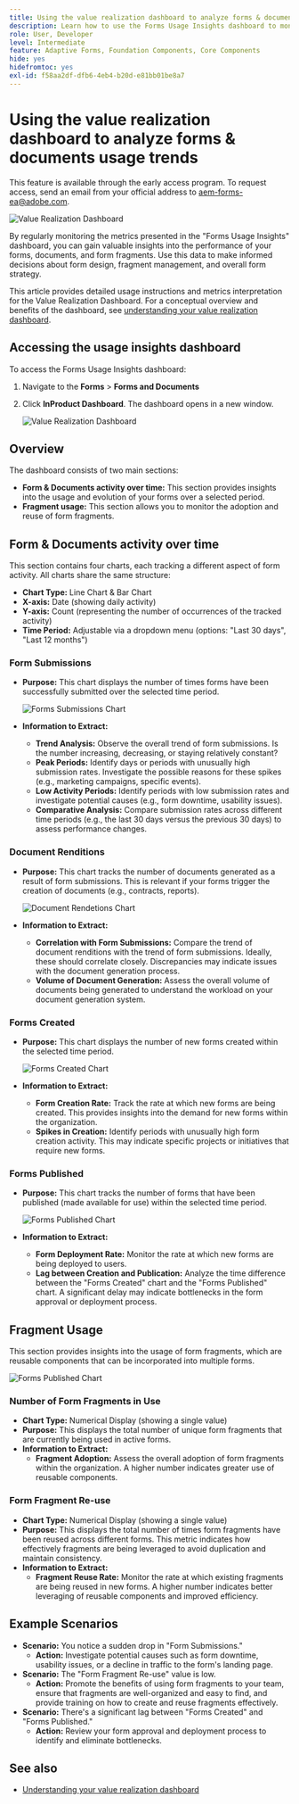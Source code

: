 ```yaml
---
title: Using the value realization dashboard to analyze forms & documents usage trends
description: Learn how to use the Forms Usage Insights dashboard to monitor and understand the performance of your forms and form fragments.
role: User, Developer
level: Intermediate
feature: Adaptive Forms, Foundation Components, Core Components
hide: yes
hidefromtoc: yes
exl-id: f58aa2df-dfb6-4eb4-b20d-e81bb01be8a7
---
```

# Using the value realization dashboard to analyze forms & documents usage trends

<span class="preview"> This feature is available through the early access program. To request access, send an email from your official address to aem-forms-ea@adobe.com. <span>

![Value Realization Dashboard](/help/edge/docs/forms/universal-editor/assets/forms-insights-banner.svg)

By regularly monitoring the metrics presented in the "Forms Usage Insights" dashboard, you can gain valuable insights into the performance of your forms, documents, and form fragments. Use this data to make informed decisions about form design, fragment management, and overall form strategy.

This article provides detailed usage instructions and metrics interpretation for the Value Realization Dashboard. For a conceptual overview and benefits of the dashboard, see [understanding your value realization dashboard](/help/forms/aem-forms-value-realization-dashboard.md).


## Accessing the usage insights dashboard

To access the Forms Usage Insights dashboard:

1. Navigate to the **Forms** > **Forms and Documents** 
1. Click **InProduct Dashboard**. The dashboard opens in a new window. 

    ![Value Realization Dashboard](/help/forms/assets/forms-usage-insights.png)

## Overview

The dashboard consists of two main sections:

- **Form & Documents activity over time:** This section provides insights into the usage and evolution of your forms over a selected period.
- **Fragment usage:** This section allows you to monitor the adoption and reuse of form fragments.

## Form & Documents activity over time

This section contains four charts, each tracking a different aspect of form activity. All charts share the same structure:

- **Chart Type:** Line Chart & Bar Chart
- **X-axis:** Date (showing daily activity)
- **Y-axis:** Count (representing the number of occurrences of the tracked activity)
- **Time Period:** Adjustable via a dropdown menu (options: "Last 30 days", "Last 12 months")




### Form Submissions

- **Purpose:** This chart displays the number of times forms have been successfully submitted over the selected time period.

    ![Forms Submissions Chart](/help/forms/assets/forms-submissions-vr-dashboard-form-insights.png)
- **Information to Extract:**
    - **Trend Analysis:** Observe the overall trend of form submissions. Is the number increasing, decreasing, or staying relatively constant?
    - **Peak Periods:** Identify days or periods with unusually high submission rates. Investigate the possible reasons for these spikes (e.g., marketing campaigns, specific events).
    - **Low Activity Periods:** Identify periods with low submission rates and investigate potential causes (e.g., form downtime, usability issues).
    - **Comparative Analysis:** Compare submission rates across different time periods (e.g., the last 30 days versus the previous 30 days) to assess performance changes.

### Document Renditions

- **Purpose:** This chart tracks the number of documents generated as a result of form submissions. This is relevant if your forms trigger the creation of documents (e.g., contracts, reports).

    ![Document Rendetions Chart](/help/forms/assets/document-rendetions-vr-dashboard-form-insights.png)


- **Information to Extract:**
    - **Correlation with Form Submissions:** Compare the trend of document renditions with the trend of form submissions. Ideally, these should correlate closely. Discrepancies may indicate issues with the document generation process.
    - **Volume of Document Generation:** Assess the overall volume of documents being generated to understand the workload on your document generation system.

### Forms Created


- **Purpose:** This chart displays the number of new forms created within the selected time period.

    ![Forms Created Chart](/help/forms/assets/forms-created-vr-dashboard-form-insights.png)

- **Information to Extract:**
    - **Form Creation Rate:** Track the rate at which new forms are being created. This provides insights into the demand for new forms within the organization.
    - **Spikes in Creation:** Identify periods with unusually high form creation activity. This may indicate specific projects or initiatives that require new forms.

### Forms Published

- **Purpose:** This chart tracks the number of forms that have been published (made available for use) within the selected time period.

    ![Forms Published Chart](/help/forms/assets/forms-publish-vr-dashboard-form-insights.png)


- **Information to Extract:**
    - **Form Deployment Rate:** Monitor the rate at which new forms are being deployed to users.
    - **Lag between Creation and Publication:** Analyze the time difference between the "Forms Created" chart and the "Forms Published" chart. A significant delay may indicate bottlenecks in the form approval or deployment process.

## Fragment Usage

This section provides insights into the usage of form fragments, which are reusable components that can be incorporated into multiple forms.

![Forms Published Chart](/help/forms/assets/fragment-usage-vr-dashboard-form-insights.png)

### Number of Form Fragments in Use

- **Chart Type:** Numerical Display (showing a single value)
- **Purpose:** This displays the total number of unique form fragments that are currently being used in active forms.
- **Information to Extract:**
    - **Fragment Adoption:** Assess the overall adoption of form fragments within the organization. A higher number indicates greater use of reusable components.

### Form Fragment Re-use

- **Chart Type:** Numerical Display (showing a single value)
- **Purpose:** This displays the total number of times form fragments have been reused across different forms. This metric indicates how effectively fragments are being leveraged to avoid duplication and maintain consistency.
- **Information to Extract:**
    - **Fragment Reuse Rate:** Monitor the rate at which existing fragments are being reused in new forms. A higher number indicates better leveraging of reusable components and improved efficiency.

## Example Scenarios

- **Scenario:** You notice a sudden drop in "Form Submissions."
    - **Action:** Investigate potential causes such as form downtime, usability issues, or a decline in traffic to the form's landing page.
- **Scenario:** The "Form Fragment Re-use" value is low.
    - **Action:** Promote the benefits of using form fragments to your team, ensure that fragments are well-organized and easy to find, and provide training on how to create and reuse fragments effectively.
- **Scenario:** There's a significant lag between "Forms Created" and "Forms Published."
    - **Action:** Review your form approval and deployment process to identify and eliminate bottlenecks.



## See also

- [Understanding your value realization dashboard](/help/forms/aem-forms-value-realization-dashboard.md)
